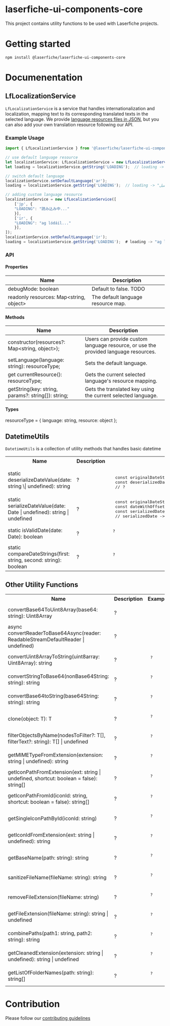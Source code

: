 # laserfiche-ui-components-core
This project contains utility functions to be used with Laserfiche projects.

# Getting started
```
npm install @laserfiche/laserfiche-ui-components-core
```
# Documenentation 

## LfLocalizationService

`LfLocalizationService` is a service that handles internationalization and localization, mapping text to its corresponding translated texts in the selected language. We provide [language resources files in JSON](https://github.com/Laserfiche/laserfiche-ui-components-core/tree/main/src/i18n), but you can also add your own translation resource following our API.

### Example Usage
```ts
import { LfLocalizationService } from '@laserfiche/laserfiche-ui-components-core';

// use default language resource
let localizationService: LfLocalizationService = new LfLocalizationService();
let loading = localizationService.getString('LOADING');  // loading -> "loading..."

// switch default language
localizationService.setDefaultLanguage('ar');
loading = localizationService.getString('LOADING');  // loading -> "جارٍ التحميل..."

// adding custom language resource
localizationService = new LfLocalizationService([
    ['jp', {
    "LOADING": "読み込み中..."
    }],
    ['ir', {
    "LOADING": "ag lódáil..."
    }],
]);
localizationService.setDefaultLanguage('ir');
loading = localizationService.getString('LOADING');  # loading -> "ag lódáil..."
```

### API

#### Properties

|Name | Description|
|--|--|
|debugMode: boolean| Default to false. TODO|
|readonly resources: Map<string, object>| The default language resource map. |
    
#### Methods

|Name | Description|
|--|--|
|constructor(resources?: Map<string, object>);       | Users can provide custom language resource, or use the provided language resources. |
|setLanguage(language: string): resourceType;        | Sets the default language. |
|get currentResource(): resourceType;                | Gets the current selected language's resource mapping. |
|getString(key: string, params?: string[]): string;  | Gets the translated key using the current selected language. |

#### Types

resourceType  = { language: string, resource: object };

## DatetimeUtils
`DatetimeUtils` is a collection of utility methods that handles basic datetime 

<table>
<tr>
<th>
Name
</th>
<th>
Description
</th>
<th>
Example
</th>
</tr>
<tr>
  <td> static deserializeDateValue(date: string \| undefined): string </td>
  <td> ?    </td>
  <td> <pre> 
  const originalDateString: string = '2021-03-25';
  const deserializedDate: string = DatetimeUtils.deserializeDateValue(originalDateString);
  // ? </pre></td>
</tr>
<tr>
  <td> static serializeDateValue(date: Date | undefined): string | undefined  </td>
  <td> ?  </td>
  <td> <pre>
  const originalDateString: string = '2021-03-25T00:00:00-07:00';
  const dateWithOffset: Date = new Date(originalDateString);
  const serializedDate: string | undefined = DatetimeUtils.serializeDateValue(dateWithOffset);
  // serializedDate -> '2021-03-25T00:00:00' </pre> </td>
  </tr>
 <tr>
  <td>static isValidDate(date: Date): boolean  </td>
  <td> ?  </td>
  <td> <pre> ?
   </pre> </td>
  </tr>
 <tr>
  <td>static compareDateStrings(first: string, second: string): boolean  </td>
  <td> ?  </td>
  <td> <pre> ?
   </pre> </td>
  </tr>
  </table>
  
## Other Utility Functions
<table>
<tr>
<th>
Name
</th>
<th>
Description
</th>
<th>
Example
</th>
</tr>
<tr>
  <td> convertBase64ToUint8Array(base64: string): Uint8Array </td>
  <td> ?    </td>
  <td> <pre> 
   </pre></td>
</tr>
<tr>
  <td> async convertReaderToBase64Async(reader: ReadableStreamDefaultReader<Uint8Array> | undefined)  </td>
  <td> ?  </td>
  <td> <pre>
   </pre> </td>
  </tr>
 <tr>
  <td> convertUint8ArrayToString(uint8array: Uint8Array): string  </td>
  <td> ?  </td>
  <td> <pre> ?
   </pre> </td>
  </tr>
 <tr>
  <td> convertStringToBase64(nonBase64String: string): string  </td>
  <td> ?  </td>
  <td> <pre> ?
   </pre> </td>
  </tr>
   <tr>
  <td> convertBase64toString(base64String: string): string  </td>
  <td> ?  </td>
  <td> <pre> ?
   </pre> </td>
  </tr>
     <tr>
  <td> clone<T>(object: T): T  </td>
  <td> ?  </td>
  <td> <pre> ?
   </pre> </td>
  </tr>
  <tr>
  <td> filterObjectsByName<T extends ObjectWithName>(nodesToFilter?: T[], filterText?: string): T[] | undefined  </td>
  <td> ?  </td>
  <td> <pre> ?
   </pre> </td>
  </tr>
  
   <tr>
  <td> getMIMETypeFromExtension(extension: string | undefined): string </td>
  <td> ?  </td>
  <td> <pre> ?
   </pre> </td>
  </tr>
  
 <tr>
  <td> getIconPathFromExtension(ext: string | undefined, shortcut: boolean = false): string[] </td>
  <td> ?  </td>
  <td> <pre> ?
   </pre> </td>
  </tr>
  
  <tr>
  <td>  getIconPathFromId(iconId: string, shortcut: boolean = false): string[]  </td>
  <td> ?  </td>
  <td> <pre> ?
   </pre> </td>
  </tr>
  
 <tr>
  <td>  getSingleIconPathById(iconId: string)  </td>
  <td> ?  </td>
  <td> <pre> ?
   </pre> </td>
  </tr>
  
 <tr>
  <td>  getIconIdFromExtension(ext: string | undefined): string   </td>
  <td> ?  </td>
  <td> <pre> ?
   </pre> </td>
  </tr>
  
<tr>
  <td>  getBaseName(path: string): string   </td>
  <td> ?  </td>
  <td> <pre> ?
   </pre> </td>
  </tr>
  
<tr>
  <td>  sanitizeFileName(fileName: string): string   </td>
  <td> ?  </td>
  <td> <pre> ?
   </pre> </td>
  </tr>
  
  
<tr>
  <td>  removeFileExtension(fileName: string)   </td>
  <td> ?  </td>
  <td> <pre> ?
   </pre> </td>
  </tr>
  
  
<tr>
  <td>  getFileExtension(fileName: string): string | undefined  </td>
  <td> ?  </td>
  <td> <pre> ?
   </pre> </td>
  </tr>
  
  
<tr>
  <td>   combinePaths(path1: string, path2: string): string  </td>
  <td> ?  </td>
  <td> <pre> ?
   </pre> </td>
  </tr>
  
 <tr>
  <td>  getCleanedExtension(extension: string | undefined): string | undefined </td>
  <td> ?  </td>
  <td> <pre> ?
   </pre> </td>
  </tr>
  
<tr>
  <td>  getListOfFolderNames(path: string): string[]   </td>
  <td> ?  </td>
  <td> <pre> ?
   </pre> </td>
  </tr>
  
 </table>
  
 # Contribution
Please follow our [contributing guidelines]()
